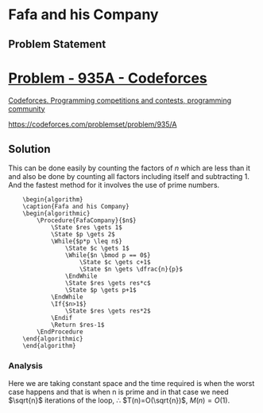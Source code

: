 # Fafa and his Company
## Problem Statement
<div class="rich-link-card-container"><a class="rich-link-card" href="https://codeforces.com/problemset/problem/935/A" target="_blank">
	<div class="rich-link-image-container">
		<div class="rich-link-image" style="background-image: url('./codeforces.png')">
	</div>
	</div>
	<div class="rich-link-card-text">
		<h1 class="rich-link-card-title">Problem - 935A - Codeforces</h1>
		<p class="rich-link-card-description">
		Codeforces. Programming competitions and contests, programming community
		</p>
		<p class="rich-link-href">
		https://codeforces.com/problemset/problem/935/A
		</p>
	</div>
</a></div>

## Solution
This can be done easily by counting the factors of $n$ which are less than it and also be done by counting all factors including itself and subtracting 1. And the fastest method for it involves the use of prime numbers.
```pseudo
	\begin{algorithm}
	\caption{Fafa and his Company}
	\begin{algorithmic}
		\Procedure{FafaCompany}{$n$}
			\State $res \gets 1$
			\State $p \gets 2$
			\While{$p*p \leq n$}
				\State $c \gets 1$
				\While{$n \bmod p == 0$}
					\State $c \gets c+1$
					\State $n \gets \dfrac{n}{p}$
				\EndWhile
				\State $res \gets res*c$
				\State $p \gets p+1$
			\EndWhile
			\If{$n>1$}
				\State $res \gets res*2$
			\Endif
			\Return $res-1$
		\EndProcedure
	\end{algorithmic}
	\end{algorithm}
```
### Analysis
Here we are taking constant space and the time required is when the worst case happens and that is when n is prime and in that case we need $\sqrt{n}$ iterations of the loop, $\therefore$ $T(n)=O(\sqrt{n})$, $M(n)=O(1)$.